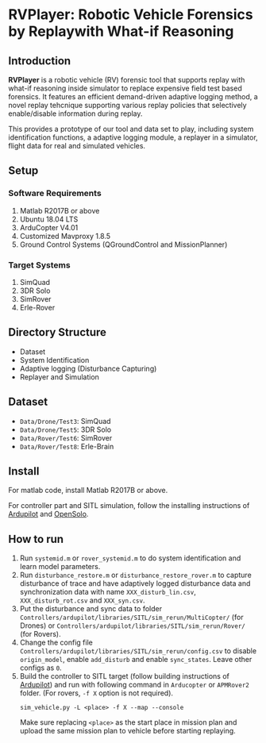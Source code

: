 # RVPlayer: Robotic Vehicle Forensics by Replaywith What-if Reasoning

## Introduction

**RVPlayer** is a robotic vehicle (RV) forensic tool that supports replay with what-if reasoning inside simulator to replace expensive field test based forensics. It features an efficient demand-driven adaptive logging method, a novel replay tehcnique supporting various replay policies that selectively enable/disable information during replay. 

This provides a prototype of our tool and data set to play, including system identification functions, a adaptive logging module, a replayer in a simulator, flight data for real and simulated vehicles.


## Setup

### Software Requirements
1. Matlab R2017B or above
2. Ubuntu 18.04 LTS
3. ArduCopter V4.01
4. Customized Mavproxy 1.8.5
5. Ground Control Systems (QGroundControl and MissionPlanner)
 

### Target Systems
1. SimQuad
2. 3DR Solo
3. SimRover
4. Erle-Rover

## Directory Structure

* Dataset
* System Identification
* Adaptive logging (Disturbance Capturing)
* Replayer and Simulation

## Dataset

* `Data/Drone/Test3`: SimQuad
* `Data/Drone/Test5`: 3DR Solo
* `Data/Rover/Test6`: SimRover
* `Data/Rover/Test8`: Erle-Brain


## Install

For matlab code, install Matlab R2017B or above.

For controller part and SITL simulation, follow the installing instructions of [Ardupilot](https://ardupilot.org/dev/docs/where-to-get-the-code.html) and [OpenSolo](https://github.com/OpenSolo/OpenSolo/wiki). 

## How to run

1. Run `systemid.m` or `rover_systemid.m` to do system identification and learn model parameters.
2. Run `disturbance_restore.m` or `disturbance_restore_rover.m` to capture disturbance of trace and have adaptively logged disturbance data and synchronization data with name `XXX_disturb_lin.csv`, `XXX_disturb_rot.csv` and `XXX_syn.csv`.
3. Put the disturbance and sync data to folder `Controllers/ardupilot/libraries/SITL/sim_rerun/MultiCopter/` (for Drones) or `Controllers/ardupilot/libraries/SITL/sim_rerun/Rover/` (for Rovers).
4. Change the config file `Controllers/ardupilot/libraries/SITL/sim_rerun/config.csv` to disable `origin_model`, enable `add_disturb` and enable `sync_states`. Leave other configs as `0`. 
5. Build the controller to SITL target (follow building instructions of [Ardupilot](https://ardupilot.org/dev/docs/where-to-get-the-code.html)) and run with following command in `Arducopter` or `APMRover2` folder. (For rovers, `-f X` option is not required).
    ```
    sim_vehicle.py -L <place> -f X --map --console
    ```
     Make sure replacing `<place>` as the start place in mission plan and upload the same mission plan to vehicle before starting replaying.